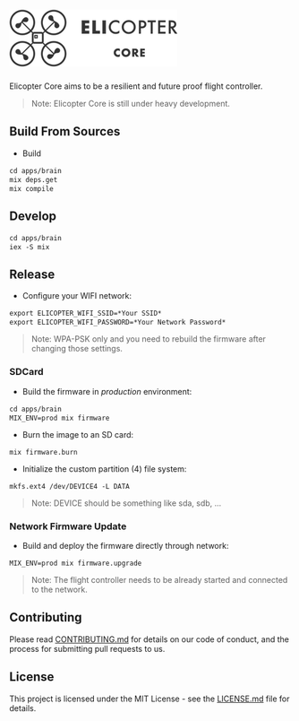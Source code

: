 ![Elicopter Core](logo.png)
=========

Elicopter Core aims to be a resilient and future proof flight controller.

> Note: Elicopter Core is still under heavy development.

## Build From Sources

* Build

```
cd apps/brain
mix deps.get
mix compile
```

## Develop

```
cd apps/brain
iex -S mix
```

## Release

* Configure your WIFI network:
```
export ELICOPTER_WIFI_SSID=*Your SSID*
export ELICOPTER_WIFI_PASSWORD=*Your Network Password*
```

> Note: WPA-PSK only and you need to rebuild the firmware after changing those settings.

### SDCard

* Build the firmware in *production* environment:
```
cd apps/brain
MIX_ENV=prod mix firmware
```

* Burn the image to an SD card:
```
mix firmware.burn
```

* Initialize the custom partition (4) file system:
```
mkfs.ext4 /dev/DEVICE4 -L DATA
```
> Note: DEVICE should be something like sda, sdb, ...

### Network Firmware Update

* Build and deploy the firmware directly through network:
```
MIX_ENV=prod mix firmware.upgrade
```

> Note: The flight controller needs to be already started and connected to the network.

## Contributing

Please read [CONTRIBUTING.md](https://github.com/elicopter/elicopter/blob/master/CONTRIBUTING.md) for details on our code of conduct, and the process for submitting pull requests to us.

## License

This project is licensed under the MIT License - see the [LICENSE.md](https://github.com/elicopter/elicopter/blob/master/LICENSE.md) file for details.
